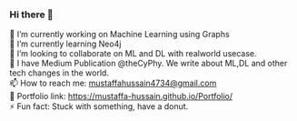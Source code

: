 ### Hi there 👋
🔭 I’m currently working on Machine Learning using Graphs <br>
🌱 I’m currently learning Neo4j <br>
👯 I’m looking to collaborate on ML and DL with realworld usecase. <br>
💬 I have Medium Publication @theCyPhy. We write about ML,DL and other tech changes in the world.<br>
📫 How to reach me: mustaffahussain4734@gmail.com<br>
🔨 Portfolio link: https://mustaffa-hussain.github.io/Portfolio/ <br>
⚡ Fun fact: Stuck with something, have a donut.<br>

<!--
**mustaffa-hussain/mustaffa-hussain** is a ✨ _special_ ✨ repository because its `README.md` (this file) appears on your GitHub profile.

Here are some ideas to get you started:

- 🔭 I’m currently working on ...
- 🌱 I’m currently learning ...
- 👯 I’m looking to collaborate on ...
- 🤔 I’m looking for help with ...
- 💬 Ask me about ...
- 📫 How to reach me: ...
- 😄 Pronouns: ...
- ⚡ Fun fact: ...
-->
